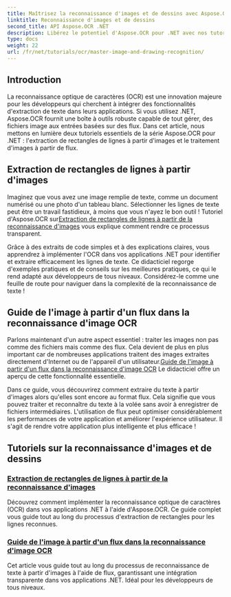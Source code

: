 ```yaml
---
title: Maîtrisez la reconnaissance d'images et de dessins avec Aspose.OCR pour .NET
linktitle: Reconnaissance d'images et de dessins
second_title: API Aspose.OCR .NET
description: Libérez le potentiel d'Aspose.OCR pour .NET avec nos tutoriels sur la reconnaissance d'images et de dessins, apportant l'extraction de texte à vos applications sans effort.
type: docs
weight: 22
url: /fr/net/tutorials/ocr/master-image-and-drawing-recognition/
---
```

## Introduction

La reconnaissance optique de caractères (OCR) est une innovation majeure pour les développeurs qui cherchent à intégrer des fonctionnalités d'extraction de texte dans leurs applications. Si vous utilisez .NET, Aspose.OCR fournit une boîte à outils robuste capable de tout gérer, des fichiers image aux entrées basées sur des flux. Dans cet article, nous mettons en lumière deux tutoriels essentiels de la série Aspose.OCR pour .NET : l'extraction de rectangles de lignes à partir d'images et le traitement d'images à partir de flux. 

## Extraction de rectangles de lignes à partir d'images

 Imaginez que vous avez une image remplie de texte, comme un document numérisé ou une photo d'un tableau blanc. Sélectionner les lignes de texte peut être un travail fastidieux, à moins que vous n'ayez le bon outil ! Tutoriel d'Aspose.OCR sur[Extraction de rectangles de lignes à partir de la reconnaissance d'images](./line-rectangles-from-images-recognition/) vous explique comment rendre ce processus transparent.

Grâce à des extraits de code simples et à des explications claires, vous apprendrez à implémenter l'OCR dans vos applications .NET pour identifier et extraire efficacement les lignes de texte. Ce didacticiel regorge d'exemples pratiques et de conseils sur les meilleures pratiques, ce qui le rend adapté aux développeurs de tous niveaux. Considérez-le comme une feuille de route pour naviguer dans la complexité de la reconnaissance de texte !

## Guide de l'image à partir d'un flux dans la reconnaissance d'image OCR

Parlons maintenant d'un autre aspect essentiel : traiter les images non pas comme des fichiers mais comme des flux. Cela devient de plus en plus important car de nombreuses applications traitent des images extraites directement d'Internet ou de l'appareil d'un utilisateur.[Guide de l'image à partir d'un flux dans la reconnaissance d'image OCR](./guide-to-image-from-stream/) Le didacticiel offre un aperçu de cette fonctionnalité essentielle.

Dans ce guide, vous découvrirez comment extraire du texte à partir d'images alors qu'elles sont encore au format flux. Cela signifie que vous pouvez traiter et reconnaître du texte à la volée sans avoir à enregistrer de fichiers intermédiaires. L'utilisation de flux peut optimiser considérablement les performances de votre application et améliorer l'expérience utilisateur. Il s'agit de rendre votre application plus intelligente et plus efficace !

## Tutoriels sur la reconnaissance d'images et de dessins
### [Extraction de rectangles de lignes à partir de la reconnaissance d'images](./line-rectangles-from-images-recognition/)
Découvrez comment implémenter la reconnaissance optique de caractères (OCR) dans vos applications .NET à l'aide d'Aspose.OCR. Ce guide complet vous guide tout au long du processus d'extraction de rectangles pour les lignes reconnues.
### [Guide de l'image à partir d'un flux dans la reconnaissance d'image OCR](./guide-to-image-from-stream/)
Cet article vous guide tout au long du processus de reconnaissance de texte à partir d'images à l'aide de flux, garantissant une intégration transparente dans vos applications .NET. Idéal pour les développeurs de tous niveaux.